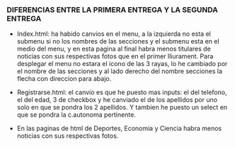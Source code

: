### DIFERENCIAS ENTRE LA PRIMERA ENTREGA Y LA SEGUNDA ENTREGA

- Index.html: ha habido canvios en el menu, a la izquierda no esta el submenu si no los nombres de las secciones y el submenu esta en el medio del menu, y en esta pagina al final habra menos titulares de noticias con sus respectivas fotos que en el primer lliurament.
  Para desplegar el menu no estara el icono de las 3 rayas, lo he cambiado por el nombre de las secciones y al lado derecho del nombre secciones la flecha con direccion para abajo.

- Registrarse.html: el canvio es que he puesto mas inputs: el del telefono, el del edad, 3 de checkbox y he canviado el de los apellidos por uno solo en que se pondra los 2 apellidos.
  Y tambien he puesto un select en que se pondra la c.autonoma pertinente.

- En las paginas de html de Deportes, Economia y Ciencia habra menos noticias con sus respectivas fotos.

